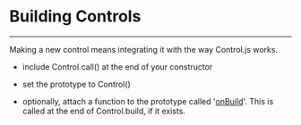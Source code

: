 Building Controls
==============================================================================
------------------------------------------------------------------------------

Making a new control means integrating it with the way Control.js works.

* include Control.call() at the end of your constructor

* set the prototype to Control()

* optionally, attach a function to the prototype called
    '[onBuild](onBuild.html)'.  This is
    called at the end of Control.build, if it exists.
